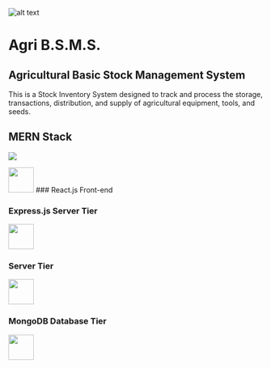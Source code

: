 ![alt text](https://scontent.fdvo3-1.fna.fbcdn.net/v/t39.30808-6/243346257_227373169418178_8019988756355809190_n.png?_nc_cat=105&ccb=1-7&_nc_sid=09cbfe&_nc_ohc=2GdY3-6LXIkAX_5k0JA&_nc_ht=scontent.fdvo3-1.fna&oh=00_AfDV7ApQvhdyQEKCmsZY41CJrP1OGphg1tqbLtplUJ0nhg&oe=63BE02C3)

# Agri B.S.M.S.
## Agricultural Basic Stock Management System
This is a Stock Inventory System designed to track and process the storage, transactions, distribution, and supply of agricultural equipment, tools, and seeds.

## MERN Stack
<img src="https://static.javatpoint.com/blog/images/mern-stack.png">

<img src="https://www.datocms-assets.com/45470/1631110818-logo-react-js.png?fm=web" width="50" height="50"> ### React.js Front-end 

### Express.js Server Tier
<img src="https://skillshack.blob.core.windows.net/uploads/express.webp" width="50" height="50">

### Server Tier
<img src="https://banner2.cleanpng.com/20180425/jrw/kisspng-node-js-javascript-web-application-express-js-comp-5ae0f84e2a4242.1423638015246930701731.jpg" width="50" height="50">

### MongoDB Database Tier
<img src="https://webimages.mongodb.com/_com_assets/cms/kuyjf3vea2hg34taa-horizontal_default_slate_blue.svg?auto=format%252Ccompress" width="50" height="50">

